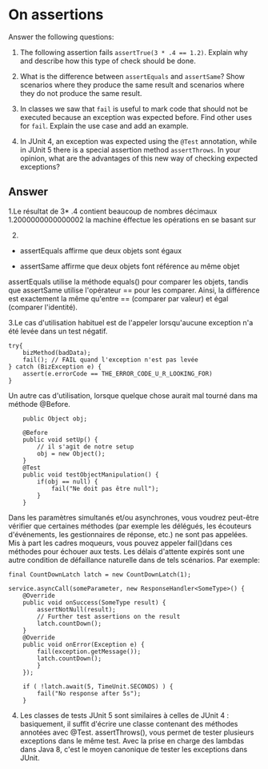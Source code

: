 # On assertions

Answer the following questions:

1. The following assertion fails `assertTrue(3 * .4 == 1.2)`. Explain why and describe how this type of check should be done.

2. What is the difference between `assertEquals` and `assertSame`? Show scenarios where they produce the same result and scenarios where they do not produce the same result.

3. In classes we saw that `fail` is useful to mark code that should not be executed because an exception was expected before. Find other uses for `fail`. Explain the use case and add an example.

4. In JUnit 4, an exception was expected using the `@Test` annotation, while in JUnit 5 there is a special assertion method `assertThrows`. In your opinion, what are the advantages of this new way of checking expected exceptions?

## Answer

1.Le résultat de 3* .4 contient beaucoup de nombres décimaux 1.2000000000000002  la machine éffectue les opérations en se basant sur 
		
2.
 - assertEquals affirme que deux objets sont égaux
 
 - assertSame affirme que deux objets font référence au même objet

assertEquals utilise la méthode equals()  pour comparer les objets, tandis que assertSame utilise l'opérateur == pour les comparer. Ainsi, la différence est exactement la même qu'entre == (comparer par valeur) et égal (comparer l'identité).
		
3.Le cas d'utilisation habituel est de l'appeler lorsqu'aucune exception n'a été levée dans un test négatif. 
		
	try{
	   	bizMethod(badData);
	   	fail(); // FAIL quand l'exception n'est pas levée
	} catch (BizException e) {
	   	assert(e.errorCode == THE_ERROR_CODE_U_R_LOOKING_FOR)
	}
			
Un autre cas d'utilisation, lorsque quelque chose aurait mal tourné dans ma méthode @Before.
			
		public Object obj;

		@Before
		public void setUp() {
			// il s'agit de notre setup
			obj = new Object();
		}
		@Test
		public void testObjectManipulation() {
			if(obj == null) {
				fail("Ne doit pas être null");
			}
		}
			
Dans les paramètres simultanés et/ou asynchrones, vous voudrez peut-être vérifier que certaines méthodes (par exemple les délégués, les écouteurs d'événements, les gestionnaires de réponse, etc.) ne sont pas appelées. Mis à part les cadres moqueurs, vous pouvez appeler fail()dans ces méthodes pour échouer aux tests. Les délais d'attente expirés sont une autre condition de défaillance naturelle dans de tels scénarios.
Par exemple:

	final CountDownLatch latch = new CountDownLatch(1);

	service.asyncCall(someParameter, new ResponseHandler<SomeType>() {
		@Override
		public void onSuccess(SomeType result) {
			assertNotNull(result);
			// Further test assertions on the result
			latch.countDown();
		}
		@Override
		public void onError(Exception e) {
			fail(exception.getMessage());
			latch.countDown();
			}
		});

		if ( !latch.await(5, TimeUnit.SECONDS) ) {
			fail("No response after 5s");
		}

4. Les classes de tests JUnit 5 sont similaires à celles de JUnit 4 : basiquement, il suffit d'écrire une classe contenant des méthodes  annotées avec @Test. assertThrows(), vous permet de tester plusieurs exceptions dans le même test. Avec la prise en charge des lambdas dans Java 8, c'est le moyen canonique de tester les exceptions dans JUnit.

